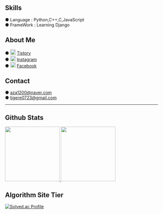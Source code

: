 ## Skills
  ● Language   : Python,C++,C,JavaScript    
  ● FrameWork  : Learning Django    

## About Me 
  ●  <a href="https://2umgee.tistory.com/"><img src = "https://t1.daumcdn.net/tistory_admin/static/top/favicon_0630.ico" width="18px" height="18px"></a> [Tistory](https://2umgee.tistory.com/)  
  ●  <a href="https://www.instagram.com/brother_again/"><img src = "https://www.instagram.com/static/images/ico/favicon.ico/36b3ee2d91ed.ico" width="18px" height="18px"></a>  [Instagram](https://www.instagram.com/brother_again/)    
  ●  <a href="https://www.facebook.com/profile.php?id=100010520119358"><img src = "https://static.xx.fbcdn.net/rsrc.php/yD/r/d4ZIVX-5C-b.ico" width="18px" height="18px"></a>  [Facebook](https://www.facebook.com/profile.php?id=100010520119358/) 

## Contact
  ● aza1200@naver.com   
  ● tigere0723@gmail.com   

<hr>

## Github Stats
<a href="#">
  <img src="https://github-readme-stats.vercel.app/api?username=aza1200&theme=react&show_icons=true" height="180px">
</a>
<a href="#">
  <img src="https://github-readme-stats.vercel.app/api/top-langs/?username=aza1200&theme=react&exclude_repo=Jagi,assignment&layout=compact" height="180px">
</a>
  

## Algorithm Site Tier
[![Solved.ac Profile](http://mazassumnida.wtf/api/v2/generate_badge?boj=aza1200)](https://solved.ac/aza1200/)


<!--
**aza1200/aza1200** is a ✨ _special_ ✨ repository because its `README.md` (this file) appears on your GitHub profile.

Here are some ideas to get you started:

- 🔭 I’m currently working on ...
- 🌱 I’m currently learning ...
- 👯 I’m looking to collaborate on ...
- 🤔 I’m looking for help with ...
- 💬 Ask me about ...
- 📫 How to reach me: ...
- 😄 Pronouns: ...
- ⚡ Fun fact: ...
-->

